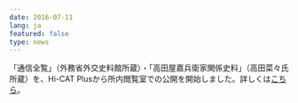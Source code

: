```yaml
---
date: 2016-07-11
lang: ja
featured: false
type: news
---
```

「通信全覧」（外務省外交史料館所蔵）・「高田屋嘉兵衛家関係史料」（高田菜々氏所蔵）を、Hi-CAT Plusから所内閲覧室での公開を開始しました。詳しくは<a href="/news/2016/event_20160711.pdf" target="_blank">こちら</a>。
